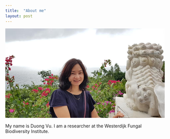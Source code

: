 ```yaml
---
title:  "About me"
layout: post
---
```

![DuongVu](https://github.com/vuthuyduong/vuthuyduong.github.io/blob/master/portrait_DuongVu_original.jpg)

My name is Duong Vu. I am a researcher at the Westerdijk Fungal Biodiversity Institute.
